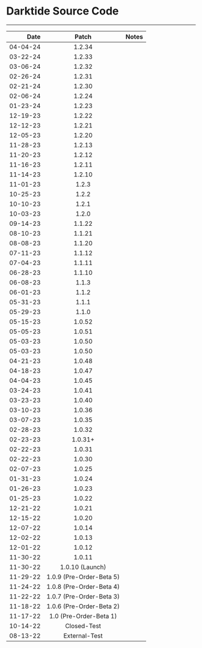# Darktide Source Code

-------------------------------------------------------------

Date       |  Patch   | Notes
--------:  | :-----:  | :--------------
04-04-24   |  1.2.34  | 
03-22-24   |  1.2.33  | 
03-06-24   |  1.2.32  | 
02-26-24   |  1.2.31  | 
02-21-24   |  1.2.30  | 
02-06-24   |  1.2.24  | 
01-23-24   |  1.2.23  | 
12-19-23   |  1.2.22  | 
12-12-23   |  1.2.21  | 
12-05-23   |  1.2.20  | 
11-28-23   |  1.2.13  | 
11-20-23   |  1.2.12  | 
11-16-23   |  1.2.11  | 
11-14-23   |  1.2.10  | 
11-01-23   |  1.2.3   | 
10-25-23   |  1.2.2   | 
10-10-23   |  1.2.1   | 
10-03-23   |  1.2.0   | 
09-14-23   |  1.1.22  | 
08-10-23   |  1.1.21  | 
08-08-23   |  1.1.20  | 
07-11-23   |  1.1.12  | 
07-04-23   |  1.1.11  | 
06-28-23   |  1.1.10  | 
06-08-23   |  1.1.3   | 
06-01-23   |  1.1.2   | 
05-31-23   |  1.1.1   | 
05-29-23   |  1.1.0   | 
05-15-23   |  1.0.52  | 
05-05-23   |  1.0.51  | 
05-03-23   |  1.0.50  | 
05-03-23   |  1.0.50  | 
04-21-23   |  1.0.48  | 
04-18-23   |  1.0.47  | 
04-04-23   |  1.0.45  | 
03-24-23   |  1.0.41  | 
03-23-23   |  1.0.40  | 
03-10-23   |  1.0.36  | 
03-07-23   |  1.0.35  | 
02-28-23   |  1.0.32  | 
02-23-23   |  1.0.31+ | 
02-22-23   |  1.0.31  | 
02-22-23   |  1.0.30  | 
02-07-23   |  1.0.25  | 
01-31-23   |  1.0.24  | 
01-26-23   |  1.0.23  | 
01-25-23   |  1.0.22  | 
12-21-22   |  1.0.21  | 
12-15-22   |  1.0.20  | 
12-07-22   |  1.0.14  | 
12-02-22   |  1.0.13  | 
12-01-22   |  1.0.12  | 
11-30-22   |  1.0.11  | 
11-30-22   |  1.0.10 (Launch)  | 
11-29-22   |  1.0.9 (Pre-Order-Beta 5)  | 
11-24-22   |  1.0.8 (Pre-Order-Beta 4)  | 
11-22-22   |  1.0.7 (Pre-Order-Beta 3)  | 
11-18-22   |  1.0.6 (Pre-Order-Beta 2)  | 
11-17-22   |  1.0 (Pre-Order-Beta 1)  | 
10-14-22   |  Closed-Test  | 
08-13-22   |  External-Test  | 

